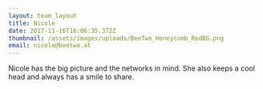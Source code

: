 ```yaml
---
layout: team_layout
title: Nicole
date: 2017-11-16T16:06:35.372Z
thumbnail: /assets/images/uploads/BeeTwo_Honeycomb_RedBG.png
email: nicole@beetwo.at
---
```

Nicole has the big picture and the networks in mind. She also keeps a cool head and always has a smile to share.


